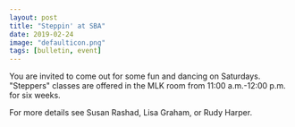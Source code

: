 ```yaml
---
layout: post
title: "Steppin' at SBA"
date: 2019-02-24
image: "defaulticon.png"
tags: [bulletin, event]
---
```


You are invited to come out for some fun and dancing on Saturdays. "Steppers" classes are offered in the MLK room from 11:00 a.m.-12:00 p.m. for six weeks.

For more details see Susan Rashad, Lisa Graham, or Rudy Harper.